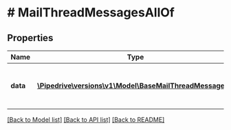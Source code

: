 # # MailThreadMessagesAllOf

## Properties

Name | Type | Description | Notes
------------ | ------------- | ------------- | -------------
**data** | [**\Pipedrive\versions\v1\Model\BaseMailThreadMessages[]**](BaseMailThreadMessages.md) | The array of the mail messages of the mail thread | [optional]

[[Back to Model list]](../README.md#documentation-for-models) [[Back to API list]](../README.md#documentation-for-api-endpoints) [[Back to README]](../README.md)

